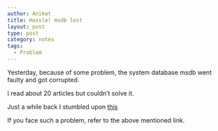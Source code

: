 ```yaml
---
author: Aniket
title: Hassle! msdb lost
layout: post
type: post
category: notes
tags:
  - Problem
---
```

Yesterday, because of some problem, the system database msdb went faulty and got corrupted.

I read about 20 articles but couldn’t solve it.

Just a while back I stumbled upon [this][1]

If you face such a problem, refer to the above mentioned link.

 [1]: http://bit.ly/rebuild-msdb "Fixing corrupted msdb"